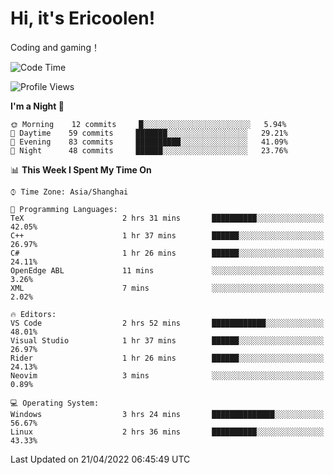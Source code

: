 # Hi, it's Ericoolen!
Coding and gaming！

<!--START_SECTION:waka-->
![Code Time](http://img.shields.io/badge/Code%20Time-211%20hrs%2030%20mins-blue)

![Profile Views](http://img.shields.io/badge/Profile%20Views-2-blue)

**I'm a Night 🦉** 

```text
🌞 Morning    12 commits     █░░░░░░░░░░░░░░░░░░░░░░░░   5.94% 
🌆 Daytime    59 commits     ███████░░░░░░░░░░░░░░░░░░   29.21% 
🌃 Evening    83 commits     ██████████░░░░░░░░░░░░░░░   41.09% 
🌙 Night      48 commits     ██████░░░░░░░░░░░░░░░░░░░   23.76%

```


📊 **This Week I Spent My Time On** 

```text
⌚︎ Time Zone: Asia/Shanghai

💬 Programming Languages: 
TeX                      2 hrs 31 mins       ██████████░░░░░░░░░░░░░░░   42.05% 
C++                      1 hr 37 mins        ██████░░░░░░░░░░░░░░░░░░░   26.97% 
C#                       1 hr 26 mins        ██████░░░░░░░░░░░░░░░░░░░   24.11% 
OpenEdge ABL             11 mins             ░░░░░░░░░░░░░░░░░░░░░░░░░   3.26% 
XML                      7 mins              ░░░░░░░░░░░░░░░░░░░░░░░░░   2.02%

🔥 Editors: 
VS Code                  2 hrs 52 mins       ████████████░░░░░░░░░░░░░   48.01% 
Visual Studio            1 hr 37 mins        ██████░░░░░░░░░░░░░░░░░░░   26.97% 
Rider                    1 hr 26 mins        ██████░░░░░░░░░░░░░░░░░░░   24.13% 
Neovim                   3 mins              ░░░░░░░░░░░░░░░░░░░░░░░░░   0.89%

💻 Operating System: 
Windows                  3 hrs 24 mins       ██████████████░░░░░░░░░░░   56.67% 
Linux                    2 hrs 36 mins       ██████████░░░░░░░░░░░░░░░   43.33%

```


 Last Updated on 21/04/2022 06:45:49 UTC
<!--END_SECTION:waka-->

